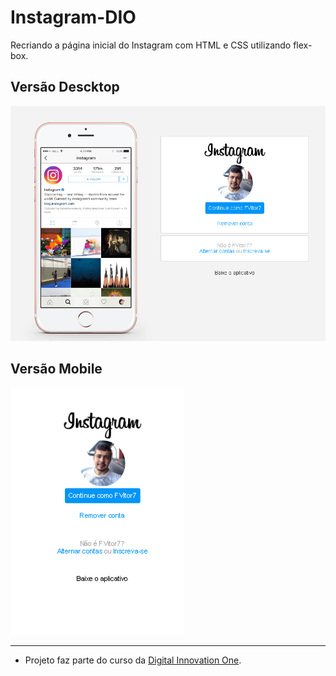 # Instagram-DIO
<p align="center">
   
  Recriando a página inicial do Instagram com HTML e CSS utilizando flex-box.
  <br>
  ## Versão Descktop
  <a href="https://github.com/FVitor7/Instagram-DIO/">
    <img 
         src="https://raw.githubusercontent.com/FVitor7/Instagram-DIO/main/img/preview_descktop.PNG" 
         alt="Interface Instagram Descktop" 
    />
  </a>
  
   ## Versão Mobile
  <a href="https://github.com/FVitor7/Instagram-DIO/">
    <img 
         src="https://raw.githubusercontent.com/FVitor7/Instagram-DIO/main/img/preview_mobile.PNG" 
         alt="Interface Instagram Descktop" 
    />
  </a>
 
</p>

<hr />

- Projeto faz parte do curso da [Digital Innovation One](https://web.digitalinnovation.one/home "Digital Innovation One").
